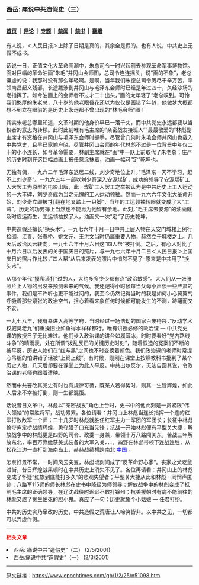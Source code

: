 ### 西岳: 痛说中共造假史（三）

---

#### [首页](../../../..?n51098) &nbsp;|&nbsp; [评论](../../../../../epoch-comment?n51098) &nbsp;|&nbsp; [专题](../../../../../epoch-special?n51098) &nbsp;|&nbsp; [禁闻](../../../../../epoch-news?n51098) &nbsp;|&nbsp; [禁书](../../../../../books?n51098) &nbsp;|&nbsp; [翻墙](https://github.com/gfw-breaker/nogfw/blob/master/README.md?n51098)


<div class="post_content" id="artbody" itemprop="articleBody">
 <!-- article content begin -->
 <p>
  有人说，＜人民日报＞上除了日期是真的，其余全是假的。也有人说，中共史上无假不成书。
 </p>
 <p>
  话说一日，正值文化大革命高潮中，朱总司令一时兴起前去参观革命军事博物馆。面对巨幅的革命油画”朱毛”井冈山会师图，总司令连连摇头，说”画的不象”，老总谦虚的说：我那时没有那么年轻啊。是啊，当年我们朱德总司令历尽千辛万苦，率领南昌起义残部，长途跋涉到井冈山与毛泽东会师时已经是年过四十，久经沙场的老指挥了。如今油画上的会师者不过才二十出头，”画的太年轻了”老总叹到。可怜我们憨厚的朱老总，八十岁的他老眼昏花还以为仅仅是画错了年龄，他做梦大概都想不到立在眼前的是历史上永远都不曾出现的”林毛会师”图！
 </p>
 <p>
  其实朱老总哪里知道，文革时期的他身价早已一落千丈，而中共党史永远都要以当权者的意志为转移。此时此刻唯有毛主席的”亲密战友接班人””最最敬爱的”林彪副主席才有资格在井冈山与毛泽东会师时握手，尽管曾几何时朱毛会师井冈山也载入中共党史，且早已家喻户晓，尽管井冈山会师的年代林彪不过是一位背景中年仅二十的小小连长，如今革命需要，林副主席就在”画”中一跃上前取代了朱老总；庄严的历史时刻在这巨幅油画上被任意涂抹着，油画一幅可”定”乾坤也。
 </p>
 <p>
  无独有偶，一九六二年毛泽东退居二线，刘少奇地位上升，”毛泽东一天不学习，赶不上刘少奇”。一九六五年一部以刘少奇深入安源煤矿，成功的领导了安源煤矿工人大罢工为原型的电影出版，此一煤矿工人罢工之举被认为是中共历史上工人运动的一大丰碑，刘少奇成为当之无愧的工人运动领袖。然而一九六六年文化大革命开始，刘少奇立即被”打翻在地又踏上一只脚”，当年的工运领袖转眼就变成了大”工贼”，历史的功劳簿上当然也不能再为他留有余地。此刻，”毛主席去安源”的油画就及时应运而生，工运领袖换了人，油画又一次”定”了历史乾坤。
 </p>
 <p>
  中共造假还擅长”换头术”。一九七六年十月一日中共上层人物在天安门城楼上例行检阅，江青、张春桥、姚文元、王洪文当时仍属重要人物，赫然立于城楼之上。几天后政治风云转向，一九七六年十月六日这”四人帮”被打倒。之后，有心人对比了十月六日以后发表的关于国庆日的照片，与一九七六年十月二日＜人民日报＞上国庆日的照片作比较，”四人帮”从后来发表的照片中悄然不见了–原来是中共用了”换头术”。
 </p>
 <p>
  从那个年代”摸爬滚打”过的人，大约多多少少都有点”政治敏感”。大人们从一张张照片上人物的出没来预测未来的气候。我还记得小时候每当父母小声谈一些严肃的事件，我们是不许听也更不能过问的，我至今仍然记得当时的我是如何小心翼翼的呼吸着那些紧张的政治空气，担心着看来象任何时候都可能发生的不测，踌躇而又不安。
 </p>
 <p>
  一九七八年，我有幸进入高等学府，当时经过一场浩劫的国家百废待兴，”反动学术权威臭老九”们重操旧业如鱼得水样样都行。唯有讲授必修的政治课 — 中共党史课的教授日子无比难过。他们步入政治课的讲台如履薄冰，时时要看好”党内路线斗争”的晴雨表，处在所谓”拨乱反正的关键历史时刻”，随着假造的冤案们不断的被平反，历史人物们在”红与黑”之间也不时变换着颜色。我们政治课的老师时常提心吊胆的怕讲错了话被”上纲上线”。有时候，刚刚在课堂上按照教科书批判了某个历史人物，几天后却要在课堂上为此人平反。中共出尔反尔，无法自圆其说，令政治课的老师也跟着遭殃。
 </p>
 <p>
  然而中共篡改其党史有时也有规律可循，既某人若得势时，则其一生皆辉煌，如此人后来不幸被打倒，则一生都混蛋。
 </p>
 <p>
  话说昔日文革中，林彪以”亲密战友”角色上台时，史书中的他此刻是一贯紧跟”伟大领袖”的常胜将军，战功累累。各位请看：井冈山上林彪当连长指挥一个连的红军打败敌军一个师；二十几岁时林彪就胜任红军主力一军团的军团长；长征中林彪抢夺庐定桥战绩辉煌，勇夺腊子口充当先锋；抗战一开始林彪便有平型关大捷；解放战争中的林彪更是四野的司令、政委一身兼，带领十万八路闯关东，苦战三年解放东北，率百万靠缴获美式装备的大军入关．．．，四野在林彪带领下连战连胜，从松花江边一直打到海南岛上，赫赫战绩横跨南北
  <ok href="http://www3.epochtimes.com/news/epochnews/main/2.html">
   <font color="blue">
    <ok href="http://www3.epochtimes.com/news/epochnews/main/2.html">
     <font color="blue">
      中国
     </font>
    </ok>
   </font>
  </ok>
  。
 </p>
 <p>
  怎奈好景不常，一时间风云突变，林彪顷刻间成了”反革命野心家”。丧家之犬老鼠过街，昔日辉煌战果顿时在中共历史上消失不见了。各位再请看：井冈山上的林彪变成了怀疑”红旗到底能打多久”的悲观失望者；平型关大捷从此和林彪一同悄声匿迹；八路军115师的师长林彪在史书中降级为师领导；解放战争中的林彪变成了抵制毛主席的正确领导，在辽沈战役时迟迟不敢打锦州；抗美援朝时有病不能前往的林彪又成了贪生怕死的胆小鬼。真应了一句：历史就象个小姑娘 — 任君打扮。
 </p>
 <p>
  中共的历史实乃窜改的历史，中共造假之荒唐让人啼笑皆非。以中共之见，一切都可以弄虚作假。
 </p>
 <hr/>
 <p>
  <b>
   <font color="red">
    相关文章
   </font>
  </b>
  <br/>
 </p>
 <li>
  <ok href="http://epochtimes.com/news/epochnews/newscontent.asp?ID=43449" target="_blank">
   西岳: 痛说中共”造假史”（二）
  </ok>
  (2/5/2001)
  <li>
   <ok href="http://epochtimes.com/news/epochnews/newscontent.asp?ID=42968" target="_blank">
    西岳:痛说中共“造假史”（一）
   </ok>
   (2/3/2001)
   <br/>
   <!-- article content end -->
   <div id="below_article_ad">
   </div>
  </li>
 </li>
</div>


---

原文链接：https://www.epochtimes.com/gb/1/2/25/n51098.htm
